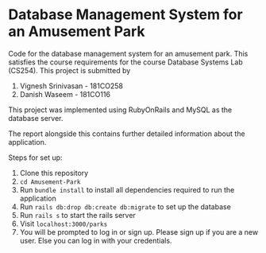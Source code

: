 # Database Management System for an Amusement Park

Code for the database management system for an amusement park. This satisfies the course requirements for the course Database Systems Lab (CS254). 
This project is submitted by 
1. Vignesh Srinivasan - 181CO258
2. Danish Waseem - 181CO116

This project was implemented using RubyOnRails and MySQL as the database server.

The report alongside this contains further detailed information about the application.

Steps for set up:
1. Clone this repository
2. `cd Amusement-Park`
3. Run `bundle install` to install all dependencies required to run the application
4. Run `rails db:drop db:create db:migrate` to set up the database
5. Run `rails s` to start the rails server
6. Visit `localhost:3000/parks`
7. You will be prompted to log in or sign up. Please sign up if you are a new user. Else you can log in with your credentials.
